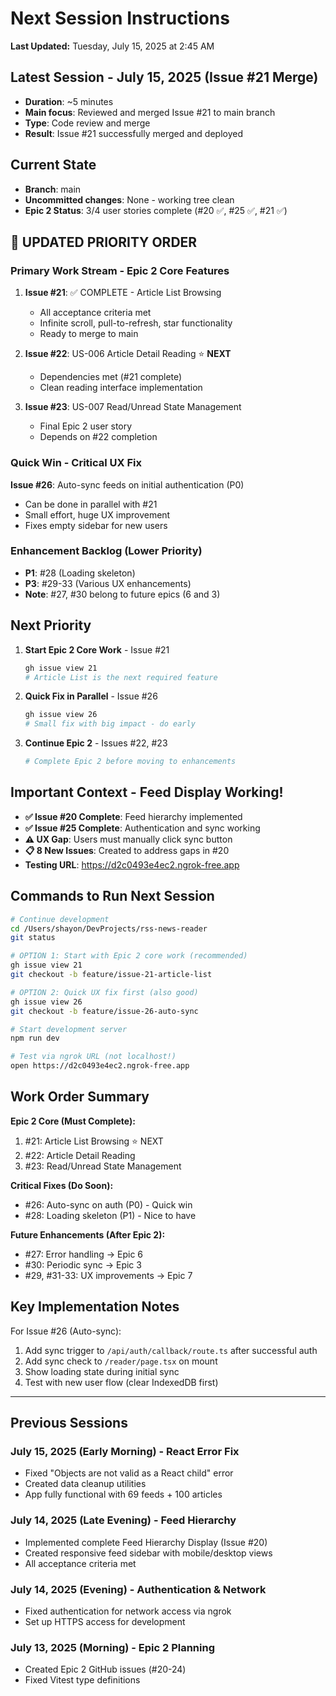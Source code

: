 # Next Session Instructions

**Last Updated:** Tuesday, July 15, 2025 at 2:45 AM

## Latest Session - July 15, 2025 (Issue #21 Merge)
- **Duration**: ~5 minutes
- **Main focus**: Reviewed and merged Issue #21 to main branch
- **Type**: Code review and merge
- **Result**: Issue #21 successfully merged and deployed

## Current State
- **Branch**: main
- **Uncommitted changes**: None - working tree clean
- **Epic 2 Status**: 3/4 user stories complete (#20 ✅, #25 ✅, #21 ✅)

## 🎯 UPDATED PRIORITY ORDER

### Primary Work Stream - Epic 2 Core Features
1. **Issue #21**: ✅ COMPLETE - Article List Browsing
   - All acceptance criteria met
   - Infinite scroll, pull-to-refresh, star functionality
   - Ready to merge to main
   
2. **Issue #22**: US-006 Article Detail Reading ⭐ **NEXT**
   - Dependencies met (#21 complete)
   - Clean reading interface implementation
   
3. **Issue #23**: US-007 Read/Unread State Management
   - Final Epic 2 user story
   - Depends on #22 completion

### Quick Win - Critical UX Fix
**Issue #26**: Auto-sync feeds on initial authentication (P0)
- Can be done in parallel with #21
- Small effort, huge UX improvement
- Fixes empty sidebar for new users

### Enhancement Backlog (Lower Priority)
- **P1**: #28 (Loading skeleton)
- **P3**: #29-33 (Various UX enhancements)
- **Note**: #27, #30 belong to future epics (6 and 3)

## Next Priority

1. **Start Epic 2 Core Work** - Issue #21
   ```bash
   gh issue view 21
   # Article List is the next required feature
   ```

2. **Quick Fix in Parallel** - Issue #26
   ```bash
   gh issue view 26
   # Small fix with big impact - do early
   ```

3. **Continue Epic 2** - Issues #22, #23
   ```bash
   # Complete Epic 2 before moving to enhancements
   ```

## Important Context - Feed Display Working!

- **✅ Issue #20 Complete**: Feed hierarchy implemented
- **✅ Issue #25 Complete**: Authentication and sync working  
- **⚠️ UX Gap**: Users must manually click sync button
- **📋 8 New Issues**: Created to address gaps in #20
- **Testing URL**: https://d2c0493e4ec2.ngrok-free.app

## Commands to Run Next Session

```bash
# Continue development
cd /Users/shayon/DevProjects/rss-news-reader
git status

# OPTION 1: Start with Epic 2 core work (recommended)
gh issue view 21
git checkout -b feature/issue-21-article-list

# OPTION 2: Quick UX fix first (also good)
gh issue view 26
git checkout -b feature/issue-26-auto-sync

# Start development server
npm run dev

# Test via ngrok URL (not localhost!)
open https://d2c0493e4ec2.ngrok-free.app
```

## Work Order Summary

**Epic 2 Core (Must Complete):**
1. #21: Article List Browsing ⭐ NEXT
2. #22: Article Detail Reading
3. #23: Read/Unread State Management

**Critical Fixes (Do Soon):**
- #26: Auto-sync on auth (P0) - Quick win
- #28: Loading skeleton (P1) - Nice to have

**Future Enhancements (After Epic 2):**
- #27: Error handling → Epic 6
- #30: Periodic sync → Epic 3  
- #29, #31-33: UX improvements → Epic 7

## Key Implementation Notes

For Issue #26 (Auto-sync):
1. Add sync trigger to `/api/auth/callback/route.ts` after successful auth
2. Add sync check to `/reader/page.tsx` on mount
3. Show loading state during initial sync
4. Test with new user flow (clear IndexedDB first)

---

## Previous Sessions

### July 15, 2025 (Early Morning) - React Error Fix
- Fixed "Objects are not valid as a React child" error
- Created data cleanup utilities
- App fully functional with 69 feeds + 100 articles

### July 14, 2025 (Late Evening) - Feed Hierarchy
- Implemented complete Feed Hierarchy Display (Issue #20)
- Created responsive feed sidebar with mobile/desktop views
- All acceptance criteria met

### July 14, 2025 (Evening) - Authentication & Network
- Fixed authentication for network access via ngrok
- Set up HTTPS access for development

### July 13, 2025 (Morning) - Epic 2 Planning
- Created Epic 2 GitHub issues (#20-24)
- Fixed Vitest type definitions